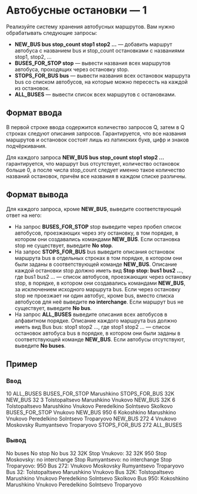 # Автобусные остановки — 1

Реализуйте систему хранения автобусных маршрутов. Вам нужно обрабатывать следующие запросы:
* **NEW_BUS bus stop_count stop1 stop2 ...** — добавить маршрут автобуса с названием bus и stop_count остановками с названиями stop1, stop2, ...
* **BUSES_FOR_STOP stop** — вывести названия всех маршрутов автобуса, проходящих через остановку stop.
* **STOPS_FOR_BUS bus** — вывести названия всех остановок маршрута bus со списком автобусов, на которые можно пересесть на каждой из остановок.
* **ALL_BUSES** — вывести список всех маршрутов с остановками.

## Формат ввода
В первой строке ввода содержится количество запросов Q, затем в Q строках следуют описания запросов.
Гарантируется, что все названия маршрутов и остановок состоят лишь из латинских букв, цифр и знаков подчёркивания.

Для каждого запроса **NEW_BUS bus stop_count stop1 stop2 ...** гарантируется, что маршрут bus отсутствует, количество остановок больше 0, а после числа stop_count следует именно такое количество названий остановок, причём все названия в каждом списке различны.

## Формат вывода
Для каждого запроса, кроме **NEW_BUS**, выведите соответствующий ответ на него:
* На запрос **BUSES_FOR_STOP** stop выведите через пробел список автобусов, проезжающих через эту остановку, в том порядке, в котором они создавались командами **NEW_BUS**. Если остановка stop не существует, выведите **No stop**.
* На запрос **STOPS_FOR_BUS** bus выведите описания остановок маршрута bus в отдельных строках в том порядке, в котором они были заданы в соответствующей команде **NEW_BUS**. Описание каждой остановки stop должно иметь вид **Stop stop: bus1 bus2 ...**, где bus1 bus2 ... — список автобусов, проезжающих через остановку stop, в порядке, в котором они создавались командами **NEW_BUS**, за исключением исходного маршрута bus. Если через остановку stop не проезжает ни один автобус, кроме bus, вместо списка автобусов для неё выведите **no interchange**. Если маршрут bus не существует, выведите **No bus**.
* На запрос **ALL_BUSES** выведите описания всех автобусов в алфавитном порядке. Описание каждого маршрута bus должно иметь вид Bus bus: stop1 stop2 ..., где stop1 stop2 ... — список остановок автобуса bus в порядке, в котором они были заданы в соответствующей команде **NEW_BUS**. Если автобусы отсутствуют, выведите **No buses**.

## Пример
### Ввод
10
ALL_BUSES
BUSES_FOR_STOP Marushkino
STOPS_FOR_BUS 32K
NEW_BUS 32 3 Tolstopaltsevo Marushkino Vnukovo
NEW_BUS 32K 6 Tolstopaltsevo Marushkino Vnukovo Peredelkino Solntsevo Skolkovo
BUSES_FOR_STOP Vnukovo
NEW_BUS 950 6 Kokoshkino Marushkino Vnukovo Peredelkino Solntsevo Troparyovo
NEW_BUS 272 4 Vnukovo Moskovsky Rumyantsevo Troparyovo
STOPS_FOR_BUS 272
ALL_BUSES

### Вывод
No buses
No stop
No bus
32 32K
Stop Vnukovo: 32 32K 950
Stop Moskovsky: no interchange
Stop Rumyantsevo: no interchange
Stop Troparyovo: 950
Bus 272: Vnukovo Moskovsky Rumyantsevo Troparyovo
Bus 32: Tolstopaltsevo Marushkino Vnukovo
Bus 32K: Tolstopaltsevo Marushkino Vnukovo Peredelkino Solntsevo Skolkovo
Bus 950: Kokoshkino Marushkino Vnukovo Peredelkino Solntsevo Troparyovo